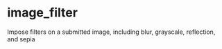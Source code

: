 # image_filter
Impose filters on a submitted image, including blur, grayscale, reflection, and sepia

